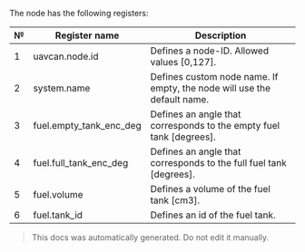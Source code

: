 The node has the following registers:

| №  | Register name           | Description |
| -- | ----------------------- | ----------- |
|  1 | uavcan.node.id          | Defines a node-ID. Allowed values [0,127]. |
|  2 | system.name             | Defines custom node name. If empty, the node will use the default name. |
|  3 | fuel.empty_tank_enc_deg | Defines an angle that corresponds to the empty fuel tank [degrees]. |
|  4 | fuel.full_tank_enc_deg  | Defines an angle that corresponds to the full fuel tank [degrees]. |
|  5 | fuel.volume             | Defines a volume of the fuel tank [cm3]. |
|  6 | fuel.tank_id            | Defines an id of the fuel tank. |

> This docs was automatically generated. Do not edit it manually.

